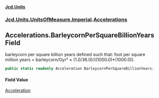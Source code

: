 #### [Jcd.Units](index.md 'index')

### [Jcd.Units.UnitsOfMeasure.Imperial](Jcd.Units.UnitsOfMeasure.Imperial.md 'Jcd.Units.UnitsOfMeasure.Imperial').[Accelerations](Accelerations.md 'Jcd.Units.UnitsOfMeasure.Imperial.Accelerations')

## Accelerations.BarleycornPerSquareBillionYears Field

barleycorn per square billion years defined such that: foot per square million years = barleycorn/Gyr² ×
(1.0/36.0)/((1000.0)*(1000.0)).

```csharp
public static readonly Acceleration BarleycornPerSquareBillionYears;
```

#### Field Value

[Acceleration](Acceleration.md 'Jcd.Units.UnitTypes.Acceleration')